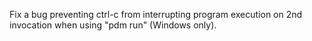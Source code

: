 Fix a bug preventing ctrl-c from interrupting program execution on 2nd invocation when using "pdm run" (Windows only).
